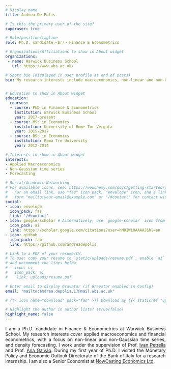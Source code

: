 ```yaml
---
# Display name
title: Andrea De Polis

# Is this the primary user of the site?
superuser: true

# Role/position/tagline
role: Ph.D. candidate <br/> Finance & Econometrics

# Organizations/Affiliations to show in About widget
organizations:
 - name: Warwick Business School
   url: https://www.wbs.ac.uk/

# Short bio (displayed in user profile at end of posts)
bio: My research interests include macroeconomics, non-linear and non-Gaussian time series, forecasting and empirical asset pricing.


# Education to show in About widget
education:
  courses:
  - course: PhD in Finance & Econometrics
    institution: Warwick Business School
    year: 2017-present
  - course: MSc in Economics
    institution: University of Rome Tor Vergata
    year: 2015-2017
  - course: BSc in Economics
    institution: Roma Tre University
    year: 2012-2014

# Interests to show in About widget
interests:
- Applied Macroeconomics
- Non-Gaussian time series
- Forecasting

# Social/Academic Networking
# For available icons, see: https://wowchemy.com/docs/getting-started/page-builder/#icons
#   For an email link, use "fas" icon pack, "envelope" icon, and a link in the
#   form "mailto:your-email@example.com" or "/#contact" for contact widget.
social:
- icon: envelope
  icon_pack: fas
  link: '/#contact'
- icon: google-scholar # Alternatively, use `google-scholar` icon from `ai` icon pack
  icon_pack: ai
  link: https://scholar.google.com/citations?user=hM0IWi0AAAAJ&hl=en
- icon: github
  icon_pack: fab
  link: https://github.com/andreadepolis

# Link to a PDF of your resume/CV.
# To use: copy your resume to `static/uploads/resume.pdf`, enable `ai` icons in `params.toml`,
# and uncomment the lines below.
# - icon: cv
#   icon_pack: ai
#    link: uploads/resume.pdf

# Enter email to display Gravatar (if Gravatar enabled in Config)
email: "mailto:andrea.depolis.17@mail.wbs.ac.uk"

# {{< icon name="download" pack="fas" >}} Download my {{< staticref "uploads/demo_resume.pdf" "newtab" >}}resumé{{< /staticref >}}.

# Highlight the author in author lists? (true/false)
highlight_name: false
---
```

<div style="text-align: justify">
I am a Ph.D. candidate in Finance & Econometrics at Warwick Business School. My research interests cover applied macroeconomics and financial econometrics, with a focus on non-linear and non-Gaussian time series, and density forecasting. I work under the supervision of Prof. <a href="https://sites.google.com/a/ivanpetrella.com/www/" target="_blank" rel="noopener noreferrer"> Ivan Petrella</a> and Prof. <a href="https://sites.google.com/site/anabgalvao/" target="_blank" rel="noopener noreferrer"> Ana Galv&atilde;o</a>.
During my first year of Ph.D. I visited the Monetary Policy and Economic Outlook Directorate of the Bank of Italy for a research internship. I am also a Senior Economist at <a href="https://www.now-casting.com/home" target="_blank" rel="noopener noreferrer"> NowCasting Economics Ltd</a>.
</div>

